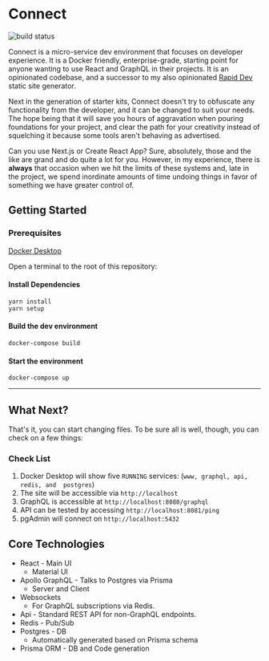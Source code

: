 # Connect
![build status](https://github.com/dfederspiel/connect/actions/workflows/main.yml/badge.svg)

Connect is a micro-service dev environment that focuses on developer experience. It is a Docker friendly, enterprise-grade, starting point for anyone wanting to use React and GraphQL in their projects. It is an opinionated codebase, and a successor to my also opinionated [Rapid Dev](https://github.com/dfederspiel/rapid-dev) static site generator.  

Next in the generation of starter kits, Connect doesn't try to obfuscate any functionality from the developer, and it can be changed to suit your needs. The hope being that it will save you hours of aggravation when pouring foundations for your project, and clear the path for your creativity instead of squelching it because some tools aren't behaving as advertised.

Can you use Next.js or Create React App? Sure, absolutely, those and the like are grand and do quite a lot for you. However, in my experience, there is **always** that occasion when we hit the limits of these systems and, late in the project, we spend inordinate amounts of time undoing things in favor of something we have greater control of.

## Getting Started 
### Prerequisites
[Docker Desktop](https://www.docker.com/products/docker-desktop)


Open a terminal to the root of this repository:
#### Install Dependencies
```
yarn install
yarn setup
```
#### Build the dev environment
```
docker-compose build
```
#### Start the environment
```
docker-compose up
```

---

## What Next?  
That's it, you can start changing files. To be sure all is well, though, you can check on a few things:

### Check List  

1. Docker Desktop will show five `RUNNING` services: (`www, graphql, api, redis, and  postgres`)
2. The site will be accessible via `http://localhost`
3. GraphQL is accessible at `http://localhost:8080/graphql`
4. API can be tested by accessing `http://localhost:8081/ping`
5. pgAdmin will connect on `http://localhost:5432`

## Core Technologies
* React - Main UI  
    * Material UI
* Apollo GraphQL - Talks to Postgres via Prisma
    * Server and Client
* Websockets
    * For GraphQL subscriptions via Redis.
* Api - Standard REST API for non-GraphQL endpoints.
* Redis - Pub/Sub
* Postgres - DB
    * Automatically generated based on Prisma schema
* Prisma ORM - DB and Code generation